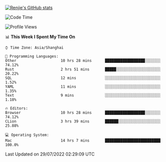 [![Renjie's GitHub stats](https://github-readme-stats.vercel.app/api?username=liurenjie1024&show_icons=true&theme=chartreuse-dark)](https://github.com/anuraghazra/github-readme-stats)

<!--START_SECTION:waka-->
![Code Time](http://img.shields.io/badge/Code%20Time-92%20hrs%2055%20mins-blue)

![Profile Views](http://img.shields.io/badge/Profile%20Views-24-blue)

📊 **This Week I Spent My Time On** 

```text
⌚︎ Time Zone: Asia/Shanghai

💬 Programming Languages: 
Other                    10 hrs 28 mins      ██████████████████░░░░░░░   74.12% 
Rust                     2 hrs 51 mins       █████░░░░░░░░░░░░░░░░░░░░   20.22% 
SQL                      12 mins             ░░░░░░░░░░░░░░░░░░░░░░░░░   1.52% 
YAML                     11 mins             ░░░░░░░░░░░░░░░░░░░░░░░░░   1.35% 
Text                     9 mins              ░░░░░░░░░░░░░░░░░░░░░░░░░   1.18%

🔥 Editors: 
Browser                  10 hrs 28 mins      ██████████████████░░░░░░░   74.12% 
CLion                    3 hrs 39 mins       ██████░░░░░░░░░░░░░░░░░░░   25.88%

💻 Operating System: 
Mac                      14 hrs 7 mins       █████████████████████████   100.0%

```


 Last Updated on 29/07/2022 02:29:09 UTC
<!--END_SECTION:waka-->

